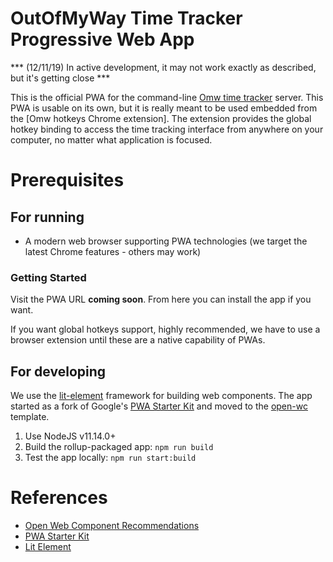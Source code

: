 # OutOfMyWay Time Tracker Progressive Web App

*** (12/11/19) In active development, it may not work exactly as described, but it's getting close ***

This is the official PWA for the command-line [Omw time tracker](https://github.com/mcdafydd/omw) server.  This PWA is usable on its own, but it is really meant to be used embedded from the [Omw hotkeys Chrome extension].  The extension provides the global hotkey binding to access the time tracking interface from anywhere on your computer, no matter what application is focused.

# Prerequisites

## For running

* A modern web browser supporting PWA technologies (we target the latest Chrome features - others may work)

### Getting Started

Visit the PWA URL **coming soon**. From here you can install the app if you want.

If you want global hotkeys support, highly recommended, we have to use a browser extension until these are a native capability of PWAs.

## For developing

We use the [lit-element](#References) framework for building web components.  The app started as a fork of Google's [PWA Starter Kit](#References) and moved to the [open-wc](#References)  template.

1. Use NodeJS v11.14.0+
2. Build the rollup-packaged app: `npm run build`
3. Test the app locally: `npm run start:build`

# References

* [Open Web Component Recommendations](https://open-wc.org/)
* [PWA Starter Kit](https://github.com/Polymer/pwa-starter-kit)
* [Lit Element](https://lit-element.polymer-project.org/)
